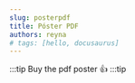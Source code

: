 ```yaml
---
slug: posterpdf
title: Póster PDF
authors: reyna
# tags: [hello, docusaurus]
---
```


:::tip
Buy the pdf poster :thumbsup:
:::tip
